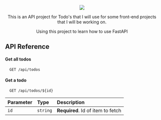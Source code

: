 <div id="header" align="center">
  <img src="https://media.giphy.com/media/3oKHWtXlzTHeuVewtq/giphy.gif"/>
  <p> This is an API project for Todo's that I will use for some front-end projects that I will be working on. </p>
  <p> Using this project to learn how to use FastAPI </p>
</div>

## API Reference

#### Get all todos

```http
  GET /api/todos
```

#### Get a todo

```http
  GET /api/todos/${id}
```

| Parameter | Type     | Description                       |
| :-------- | :------- | :-------------------------------- |
| `id`      | `string` | **Required**. Id of item to fetch |
